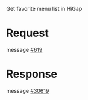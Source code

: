 Get favorite menu list in HiGap

# Request
message [#619](../../proto/README.md#action_619)

# Response
message [#30619](../../proto/README.md#action_30619)